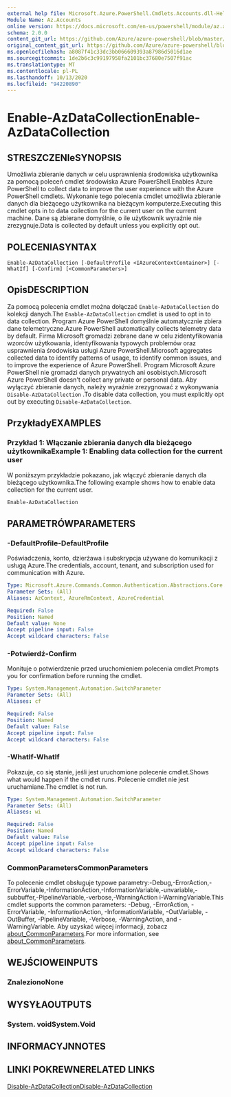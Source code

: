 ```yaml
---
external help file: Microsoft.Azure.PowerShell.Cmdlets.Accounts.dll-Help.xml
Module Name: Az.Accounts
online version: https://docs.microsoft.com/en-us/powershell/module/az.accounts/enable-azdatacollection
schema: 2.0.0
content_git_url: https://github.com/Azure/azure-powershell/blob/master/src/Accounts/Accounts/help/Enable-AzDataCollection.md
original_content_git_url: https://github.com/Azure/azure-powershell/blob/master/src/Accounts/Accounts/help/Enable-AzDataCollection.md
ms.openlocfilehash: a8087f41c33dc3bb066609393a87986d5016d1ae
ms.sourcegitcommit: 1de2b6c3c99197958fa2101bc37680e7507f91ac
ms.translationtype: MT
ms.contentlocale: pl-PL
ms.lasthandoff: 10/13/2020
ms.locfileid: "94220890"
---
```

# <span data-ttu-id="b74c2-101">Enable-AzDataCollection</span><span class="sxs-lookup"><span data-stu-id="b74c2-101">Enable-AzDataCollection</span></span>

## <span data-ttu-id="b74c2-102">STRESZCZENIe</span><span class="sxs-lookup"><span data-stu-id="b74c2-102">SYNOPSIS</span></span>
<span data-ttu-id="b74c2-103">Umożliwia zbieranie danych w celu usprawnienia środowiska użytkownika za pomocą poleceń cmdlet środowiska Azure PowerShell.</span><span class="sxs-lookup"><span data-stu-id="b74c2-103">Enables Azure PowerShell to collect data to improve the user experience with the Azure PowerShell cmdlets.</span></span> <span data-ttu-id="b74c2-104">Wykonanie tego polecenia cmdlet umożliwia zbieranie danych dla bieżącego użytkownika na bieżącym komputerze.</span><span class="sxs-lookup"><span data-stu-id="b74c2-104">Executing this cmdlet opts in to data collection for the current user on the current machine.</span></span> <span data-ttu-id="b74c2-105">Dane są zbierane domyślnie, o ile użytkownik wyraźnie nie zrezygnuje.</span><span class="sxs-lookup"><span data-stu-id="b74c2-105">Data is collected by default unless you explicitly opt out.</span></span>

## <span data-ttu-id="b74c2-106">POLECENIA</span><span class="sxs-lookup"><span data-stu-id="b74c2-106">SYNTAX</span></span>

```
Enable-AzDataCollection [-DefaultProfile <IAzureContextContainer>] [-WhatIf] [-Confirm] [<CommonParameters>]
```

## <span data-ttu-id="b74c2-107">Opis</span><span class="sxs-lookup"><span data-stu-id="b74c2-107">DESCRIPTION</span></span>

<span data-ttu-id="b74c2-108">Za pomocą polecenia cmdlet można dołączać `Enable-AzDataCollection` do kolekcji danych.</span><span class="sxs-lookup"><span data-stu-id="b74c2-108">The `Enable-AzDataCollection` cmdlet is used to opt in to data collection.</span></span> <span data-ttu-id="b74c2-109">Program Azure PowerShell domyślnie automatycznie zbiera dane telemetryczne.</span><span class="sxs-lookup"><span data-stu-id="b74c2-109">Azure PowerShell automatically collects telemetry data by default.</span></span> <span data-ttu-id="b74c2-110">Firma Microsoft gromadzi zebrane dane w celu zidentyfikowania wzorców użytkowania, identyfikowania typowych problemów oraz usprawnienia środowiska usługi Azure PowerShell.</span><span class="sxs-lookup"><span data-stu-id="b74c2-110">Microsoft aggregates collected data to identify patterns of usage, to identify common issues, and to improve the experience of Azure PowerShell.</span></span>
<span data-ttu-id="b74c2-111">Program Microsoft Azure PowerShell nie gromadzi danych prywatnych ani osobistych.</span><span class="sxs-lookup"><span data-stu-id="b74c2-111">Microsoft Azure PowerShell doesn't collect any private or personal data.</span></span> <span data-ttu-id="b74c2-112">Aby wyłączyć zbieranie danych, należy wyraźnie zrezygnować z wykonywania `Disable-AzDataCollection` .</span><span class="sxs-lookup"><span data-stu-id="b74c2-112">To disable data collection, you must explicitly opt out by executing `Disable-AzDataCollection`.</span></span>

## <span data-ttu-id="b74c2-113">Przykłady</span><span class="sxs-lookup"><span data-stu-id="b74c2-113">EXAMPLES</span></span>

### <span data-ttu-id="b74c2-114">Przykład 1: Włączanie zbierania danych dla bieżącego użytkownika</span><span class="sxs-lookup"><span data-stu-id="b74c2-114">Example 1: Enabling data collection for the current user</span></span>

<span data-ttu-id="b74c2-115">W poniższym przykładzie pokazano, jak włączyć zbieranie danych dla bieżącego użytkownika.</span><span class="sxs-lookup"><span data-stu-id="b74c2-115">The following example shows how to enable data collection for the current user.</span></span>

```powershell
Enable-AzDataCollection
```

## <span data-ttu-id="b74c2-116">PARAMETRÓW</span><span class="sxs-lookup"><span data-stu-id="b74c2-116">PARAMETERS</span></span>

### <span data-ttu-id="b74c2-117">-DefaultProfile</span><span class="sxs-lookup"><span data-stu-id="b74c2-117">-DefaultProfile</span></span>

<span data-ttu-id="b74c2-118">Poświadczenia, konto, dzierżawa i subskrypcja używane do komunikacji z usługą Azure.</span><span class="sxs-lookup"><span data-stu-id="b74c2-118">The credentials, account, tenant, and subscription used for communication with Azure.</span></span>

```yaml
Type: Microsoft.Azure.Commands.Common.Authentication.Abstractions.Core.IAzureContextContainer
Parameter Sets: (All)
Aliases: AzContext, AzureRmContext, AzureCredential

Required: False
Position: Named
Default value: None
Accept pipeline input: False
Accept wildcard characters: False
```

### <span data-ttu-id="b74c2-119">-Potwierdź</span><span class="sxs-lookup"><span data-stu-id="b74c2-119">-Confirm</span></span>

<span data-ttu-id="b74c2-120">Monituje o potwierdzenie przed uruchomieniem polecenia cmdlet.</span><span class="sxs-lookup"><span data-stu-id="b74c2-120">Prompts you for confirmation before running the cmdlet.</span></span>

```yaml
Type: System.Management.Automation.SwitchParameter
Parameter Sets: (All)
Aliases: cf

Required: False
Position: Named
Default value: False
Accept pipeline input: False
Accept wildcard characters: False
```

### <span data-ttu-id="b74c2-121">-WhatIf</span><span class="sxs-lookup"><span data-stu-id="b74c2-121">-WhatIf</span></span>

<span data-ttu-id="b74c2-122">Pokazuje, co się stanie, jeśli jest uruchomione polecenie cmdlet.</span><span class="sxs-lookup"><span data-stu-id="b74c2-122">Shows what would happen if the cmdlet runs.</span></span> <span data-ttu-id="b74c2-123">Polecenie cmdlet nie jest uruchamiane.</span><span class="sxs-lookup"><span data-stu-id="b74c2-123">The cmdlet is not run.</span></span>

```yaml
Type: System.Management.Automation.SwitchParameter
Parameter Sets: (All)
Aliases: wi

Required: False
Position: Named
Default value: False
Accept pipeline input: False
Accept wildcard characters: False
```

### <span data-ttu-id="b74c2-124">CommonParameters</span><span class="sxs-lookup"><span data-stu-id="b74c2-124">CommonParameters</span></span>

<span data-ttu-id="b74c2-125">To polecenie cmdlet obsługuje typowe parametry:-Debug,-ErrorAction,-ErrorVariable,-InformationAction,-InformationVariable,-unvariable,-subbuffer,-PipelineVariable,-verbose,-WarningAction i-WarningVariable.</span><span class="sxs-lookup"><span data-stu-id="b74c2-125">This cmdlet supports the common parameters: -Debug, -ErrorAction, -ErrorVariable, -InformationAction, -InformationVariable, -OutVariable, -OutBuffer, -PipelineVariable, -Verbose, -WarningAction, and -WarningVariable.</span></span> <span data-ttu-id="b74c2-126">Aby uzyskać więcej informacji, zobacz [about_CommonParameters](/powershell/module/microsoft.powershell.core/about/about_commonparameters).</span><span class="sxs-lookup"><span data-stu-id="b74c2-126">For more information, see [about_CommonParameters](/powershell/module/microsoft.powershell.core/about/about_commonparameters).</span></span>

## <span data-ttu-id="b74c2-127">WEJŚCIOWE</span><span class="sxs-lookup"><span data-stu-id="b74c2-127">INPUTS</span></span>

### <span data-ttu-id="b74c2-128">Znaleziono</span><span class="sxs-lookup"><span data-stu-id="b74c2-128">None</span></span>

## <span data-ttu-id="b74c2-129">WYSYŁA</span><span class="sxs-lookup"><span data-stu-id="b74c2-129">OUTPUTS</span></span>

### <span data-ttu-id="b74c2-130">System. void</span><span class="sxs-lookup"><span data-stu-id="b74c2-130">System.Void</span></span>

## <span data-ttu-id="b74c2-131">INFORMACYJN</span><span class="sxs-lookup"><span data-stu-id="b74c2-131">NOTES</span></span>

## <span data-ttu-id="b74c2-132">LINKI POKREWNE</span><span class="sxs-lookup"><span data-stu-id="b74c2-132">RELATED LINKS</span></span>

[<span data-ttu-id="b74c2-133">Disable-AzDataCollection</span><span class="sxs-lookup"><span data-stu-id="b74c2-133">Disable-AzDataCollection</span></span>](./Disable-AzDataCollection.md)
